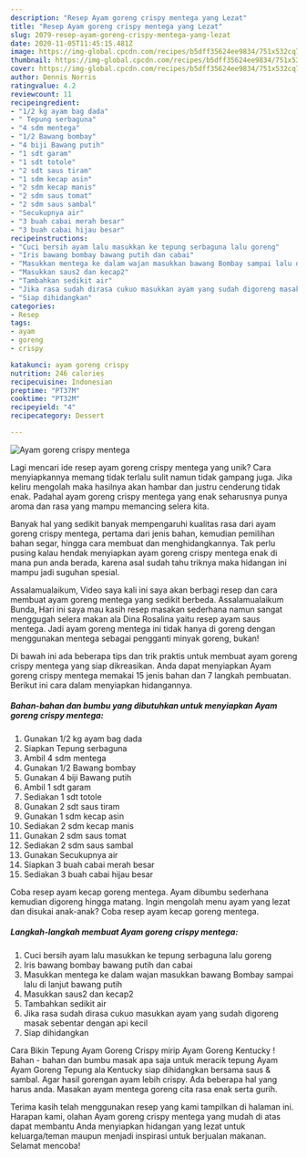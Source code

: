 ```yaml
---
description: "Resep Ayam goreng crispy mentega yang Lezat"
title: "Resep Ayam goreng crispy mentega yang Lezat"
slug: 2079-resep-ayam-goreng-crispy-mentega-yang-lezat
date: 2020-11-05T11:45:15.481Z
image: https://img-global.cpcdn.com/recipes/b5dff35624ee9834/751x532cq70/ayam-goreng-crispy-mentega-foto-resep-utama.jpg
thumbnail: https://img-global.cpcdn.com/recipes/b5dff35624ee9834/751x532cq70/ayam-goreng-crispy-mentega-foto-resep-utama.jpg
cover: https://img-global.cpcdn.com/recipes/b5dff35624ee9834/751x532cq70/ayam-goreng-crispy-mentega-foto-resep-utama.jpg
author: Dennis Norris
ratingvalue: 4.2
reviewcount: 11
recipeingredient:
- "1/2 kg ayam bag dada"
- " Tepung serbaguna"
- "4 sdm mentega"
- "1/2 Bawang bombay"
- "4 biji Bawang putih"
- "1 sdt garam"
- "1 sdt totole"
- "2 sdt saus tiram"
- "1 sdm kecap asin"
- "2 sdm kecap manis"
- "2 sdm saus tomat"
- "2 sdm saus sambal"
- "Secukupnya air"
- "3 buah cabai merah besar"
- "3 buah cabai hijau besar"
recipeinstructions:
- "Cuci bersih ayam lalu masukkan ke tepung serbaguna lalu goreng"
- "Iris bawang bombay bawang putih dan cabai"
- "Masukkan mentega ke dalam wajan masukkan bawang Bombay sampai lalu di lanjut bawang putih"
- "Masukkan saus2 dan kecap2"
- "Tambahkan sedikit air"
- "Jika rasa sudah dirasa cukuo masukkan ayam yang sudah digoreng masak sebentar dengan api kecil"
- "Siap dihidangkan"
categories:
- Resep
tags:
- ayam
- goreng
- crispy

katakunci: ayam goreng crispy 
nutrition: 246 calories
recipecuisine: Indonesian
preptime: "PT37M"
cooktime: "PT32M"
recipeyield: "4"
recipecategory: Dessert

---
```



![Ayam goreng crispy mentega](https://img-global.cpcdn.com/recipes/b5dff35624ee9834/751x532cq70/ayam-goreng-crispy-mentega-foto-resep-utama.jpg)

Lagi mencari ide resep ayam goreng crispy mentega yang unik? Cara menyiapkannya memang tidak terlalu sulit namun tidak gampang juga. Jika keliru mengolah maka hasilnya akan hambar dan justru cenderung tidak enak. Padahal ayam goreng crispy mentega yang enak seharusnya punya aroma dan rasa yang mampu memancing selera kita.

Banyak hal yang sedikit banyak mempengaruhi kualitas rasa dari ayam goreng crispy mentega, pertama dari jenis bahan, kemudian pemilihan bahan segar, hingga cara membuat dan menghidangkannya. Tak perlu pusing kalau hendak menyiapkan ayam goreng crispy mentega enak di mana pun anda berada, karena asal sudah tahu triknya maka hidangan ini mampu jadi suguhan spesial.

Assalamualaikum, Video saya kali ini saya akan berbagi resep dan cara membuat ayam goreng mentega yang sedikit berbeda. Assalamualaikum Bunda, Hari ini saya mau kasih resep masakan sederhana namun sangat menggugah selera makan ala Dina Rosalina yaitu resep ayam saus mentega. Jadi ayam goreng mentega ini tidak hanya di goreng dengan menggunakan mentega sebagai pengganti minyak goreng, bukan!


Di bawah ini ada beberapa tips dan trik praktis untuk membuat ayam goreng crispy mentega yang siap dikreasikan. Anda dapat menyiapkan Ayam goreng crispy mentega memakai 15 jenis bahan dan 7 langkah pembuatan. Berikut ini cara dalam menyiapkan hidangannya.

<!--inarticleads1-->

##### Bahan-bahan dan bumbu yang dibutuhkan untuk menyiapkan Ayam goreng crispy mentega:

1. Gunakan 1/2 kg ayam bag dada
1. Siapkan  Tepung serbaguna
1. Ambil 4 sdm mentega
1. Gunakan 1/2 Bawang bombay
1. Gunakan 4 biji Bawang putih
1. Ambil 1 sdt garam
1. Sediakan 1 sdt totole
1. Gunakan 2 sdt saus tiram
1. Gunakan 1 sdm kecap asin
1. Sediakan 2 sdm kecap manis
1. Gunakan 2 sdm saus tomat
1. Sediakan 2 sdm saus sambal
1. Gunakan Secukupnya air
1. Siapkan 3 buah cabai merah besar
1. Sediakan 3 buah cabai hijau besar


Coba resep ayam kecap goreng mentega. Ayam dibumbu sederhana kemudian digoreng hingga matang. Ingin mengolah menu ayam yang lezat dan disukai anak-anak? Coba resep ayam kecap goreng mentega. 

<!--inarticleads2-->

##### Langkah-langkah membuat Ayam goreng crispy mentega:

1. Cuci bersih ayam lalu masukkan ke tepung serbaguna lalu goreng
1. Iris bawang bombay bawang putih dan cabai
1. Masukkan mentega ke dalam wajan masukkan bawang Bombay sampai lalu di lanjut bawang putih
1. Masukkan saus2 dan kecap2
1. Tambahkan sedikit air
1. Jika rasa sudah dirasa cukuo masukkan ayam yang sudah digoreng masak sebentar dengan api kecil
1. Siap dihidangkan


Cara Bikin Tepung Ayam Goreng Crispy mirip Ayam Goreng Kentucky ! Bahan - bahan dan bumbu masak apa saja untuk meracik tepung Ayam Ayam Goreng Tepung ala Kentucky siap dihidangkan bersama saus &amp; sambal. Agar hasil gorengan ayam lebih crispy. Ada beberapa hal yang harus anda. Masakan ayam mentega goreng cita rasa enak serta gurih. 

Terima kasih telah menggunakan resep yang kami tampilkan di halaman ini. Harapan kami, olahan Ayam goreng crispy mentega yang mudah di atas dapat membantu Anda menyiapkan hidangan yang lezat untuk keluarga/teman maupun menjadi inspirasi untuk berjualan makanan. Selamat mencoba!
